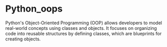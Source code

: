 # Python_oops
Python's Object-Oriented Programming (OOP) allows developers to model real-world concepts using classes and objects. It focuses on organizing code into reusable structures by defining classes, which are blueprints for creating objects.
